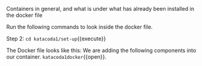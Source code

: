 Containers in general, and what is under what has already been installed in the docker file

Run the following commands to look inside the docker file. 

Step 2:
`cd katacoda1/set-up`{{execute}}

The Docker file looks like this:
We are adding the following components into our container.
`katacoda1docker`{{open}}.